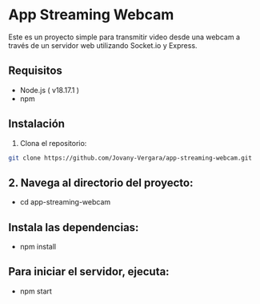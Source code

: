 # App Streaming Webcam

Este es un proyecto simple para transmitir video desde una webcam a través de un servidor web utilizando Socket.io y Express.

## Requisitos

- Node.js ( v18.17.1 )
- npm

## Instalación

1. Clona el repositorio:

```bash
git clone https://github.com/Jovany-Vergara/app-streaming-webcam.git

```
## 2. Navega al directorio del proyecto:

- cd app-streaming-webcam

## Instala las dependencias:

- npm install

## Para iniciar el servidor, ejecuta:

- npm start